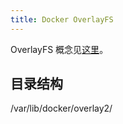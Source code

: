```yaml
---
title: Docker OverlayFS
---
```



OverlayFS 概念见[这里](../linux/overylay-fs.md)。

## 目录结构

/var/lib/docker/overlay2/
